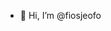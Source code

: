 - 👋 Hi, I’m @fiosjeofo

<!---
fiosjeofo/fiosjeofo is a ✨ special ✨ repository because its `README.md` (this file) appears on your GitHub profile.
You can click the Preview link to take a look at your changes.
--->
